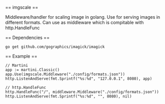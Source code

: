 == imgscale ==

Middleware/handler for scaling image in golang. Use for serving images in different formats. Can use as middleware which is compitable with http.HandleFunc

== Dependencies ==

	go get github.com/gographics/imagick/imagick

== Example ==

	// Martini
	app := martini.Classic()
	app.Use(imgscale.Middleware("./config/formats.json"))
	http.ListenAndServe(fmt.Sprintf("%s:%d", "127.0.0.1", 8080), app)
	
	// http.HandleFunc
	http.HandleFunc("/", middleware.Middleware("./config/formats.json"))
	http.ListenAndServe(fmt.Sprintf("%s:%d", "", 8080), nil)
